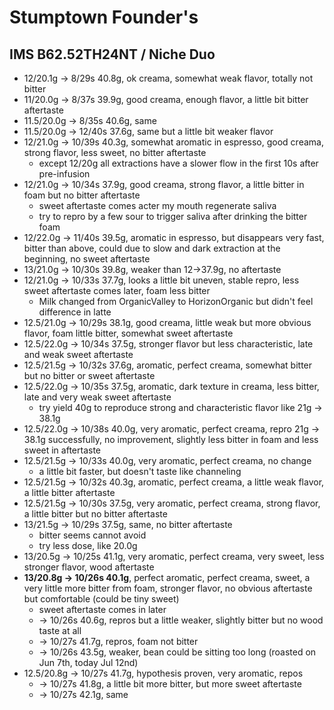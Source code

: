 # Stumptown Founder's

## IMS B62.52TH24NT / Niche Duo

- 12/20.1g -> 8/29s 40.8g, ok creama, somewhat weak flavor, totally not bitter
- 11/20.0g -> 8/37s 39.9g, good creama, enough flavor, a little bit bitter aftertaste
- 11.5/20.0g -> 8/35s 40.6g, same
- 11.5/20.0g -> 12/40s 37.6g, same but a little bit weaker flavor
- 12/21.0g -> 10/39s 40.3g, somewhat aromatic in espresso, good creama, strong flavor, less sweet, no bitter aftertaste
  - except 12/20g all extractions have a slower flow in the first 10s after pre-infusion
- 12/21.0g -> 10/34s 37.9g, good creama, strong flavor, a little bitter in foam but no bitter aftertaste
  - sweet aftertaste comes acter my mouth regenerate saliva
  - try to repro by a few sour to trigger saliva after drinking the bitter foam
- 12/22.0g -> 11/40s 39.5g, aromatic in espresso, but disappears very fast, bitter than above, could due to slow and dark extraction at the beginning, no sweet aftertaste
- 13/21.0g -> 10/30s 39.8g, weaker than 12->37.9g, no aftertaste
- 12/21.0g -> 10/33s 37.7g, looks a little bit uneven, stable repro, less sweet aftertaste comes later, foam less bitter
  - Milk changed from OrganicValley to HorizonOrganic but didn't feel difference in latte
- 12.5/21.0g -> 10/29s 38.1g, good creama, little weak but more obvious flavor, foam little bitter, somewhat sweet aftertaste
- 12.5/22.0g -> 10/34s 37.5g, stronger flavor but less characteristic, late and weak sweet aftertaste
- 12.5/21.5g -> 10/32s 37.6g, aromatic, perfect creama, somewhat bitter but no bitter or sweet aftertaste
- 12.5/22.0g -> 10/35s 37.5g, aromatic, dark texture in creama, less bitter, late and very weak sweet aftertaste
  - try yield 40g to reproduce strong and characteristic flavor like 21g -> 38.1g
- 12.5/22.0g -> 10/38s 40.0g, very aromatic, perfect creama, repro 21g -> 38.1g successfully, no improvement, slightly less bitter in foam and less sweet in aftertaste
- 12.5/21.5g -> 10/33s 40.0g, very aromatic, perfect creama, no change
  - a little bit faster, but doesn't taste like channeling
- 12.5/21.5g -> 10/32s 40.3g, aromatic, perfect creama, a little weak flavor, a little bitter aftertaste
- 12.5/21.5g -> 10/30s 37.5g, very aromatic, perfect creama, strong flavor, a little bitter but no bitter aftertaste
- 13/21.5g -> 10/29s 37.5g, same, no bitter aftertaste
  - bitter seems cannot avoid
  - try less dose, like 20.0g
- 13/20.5g -> 10/25s 41.1g, very aromatic, perfect creama, very sweet, less stronger flavor, wood aftertaste
- **13/20.8g -> 10/26s 40.1g**, perfect aromatic, perfect creama, sweet, a very little more bitter from foam, stronger flavor, no obvious aftertaste but comfortable (could be tiny sweet)
  - sweet aftertaste comes in later
  - -> 10/26s 40.6g, repros but a little weaker, slightly bitter but no wood taste at all
  - -> 10/27s 41.7g, repros, foam not bitter
  - -> 10/26s 43.5g, weaker, bean could be sitting too long (roasted on Jun 7th, today Jul 12nd)
- 12.5/20.8g -> 10/27s 41.7g, hypothesis proven, very aromatic, repos
  - -> 10/27s 41.8g, a little bit more bitter, but more sweet aftertaste
  - -> 10/27s 42.1g, same
